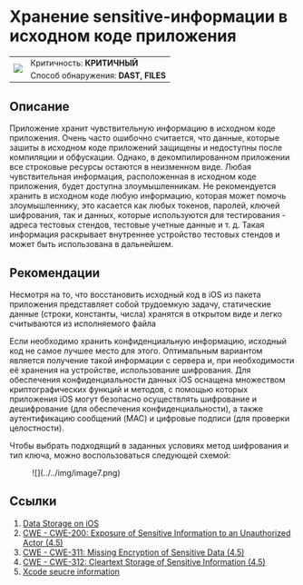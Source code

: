 # Хранение sensitive-информации в исходном коде приложения

<table class='noborder'>
    <colgroup>
      <col/>
      <col/>
    </colgroup>
    <tbody>
      <tr>
        <td rowspan="2"><img src="../../../img/defekt_kritichnyj.png"/></td>
        <td>Критичность:<strong> КРИТИЧНЫЙ</strong></td>
      </tr>
      <tr>
        <td>Способ обнаружения:<strong> DAST, FILES</strong></td>
      </tr>
    </tbody>
</table>

## Описание

Приложение хранит чувствительную информацию в исходном коде приложения. Очень часто ошибочно считается, что данные, которые зашиты в исходном коде приложений защищены и недоступны после компиляции и обфускации. Однако, в декомпилированном приложении все строковые ресурсы остаются в неизменном виде. Любая чувствительная информация, расположенная в исходном коде приложения, будет доступна злоумышленникам. Не рекомендуется хранить в исходном коде любую информацию, которая может помочь злоумышленнику, это касается как любых токенов, паролей, ключей шифрования, так и данных, которые используются для тестирования - адреса тестовых стендов, тестовые учетные данные и т. д. Такая информация раскрывает внутреннее устройство тестовых стендов и может быть использована в дальнейшем.

## Рекомендации

Несмотря на то, что восстановить исходный код в iOS из пакета приложения представляет собой трудоемкую задачу, статические данные (строки, константы, числа) хранятся в открытом виде и легко считываются из исполняемого файла

Если необходимо хранить конфиденциальную информацию, исходный код не самое лучшее место для этого. Оптимальным вариантом является получение такой информации с сервера и, при необходимости её хранения на устройстве, использование шифрования. Для обеспечения конфиденциальности данных iOS оснащена множеством криптографических функций и методов, с помощью которых приложения iOS могут безопасно осуществлять шифрование и дешифрование (для обеспечения конфиденциальности), а также аутентификацию сообщений (MAC) и цифровые подписи (для проверки целостности).

Чтобы выбрать подходящий в заданных условиях метод шифрования и тип ключа, можно воспользоваться следующей схемой:

<figure markdown>
![](../../img/image7.png)
</figure>

## Ссылки

1. [Data Storage on iOS](https://mobile-security.gitbook.io/mobile-security-testing-guide/ios-testing-guide/0x06d-testing-data-storage)
2. [CWE - CWE-200: Exposure of Sensitive Information to an Unauthorized Actor (4.5)](https://cwe.mitre.org/data/definitions/200.html)
3. [CWE - CWE-311: Missing Encryption of Sensitive Data (4.5)](https://cwe.mitre.org/data/definitions/311.html)
4. [CWE - CWE-312: Cleartext Storage of Sensitive Information (4.5)](https://cwe.mitre.org/data/definitions/312)
5. [Xcode seucre information](https://faun.pub/secure-coding-how-to-protect-your-secure-information-in-xcode-project-60c75258f576)